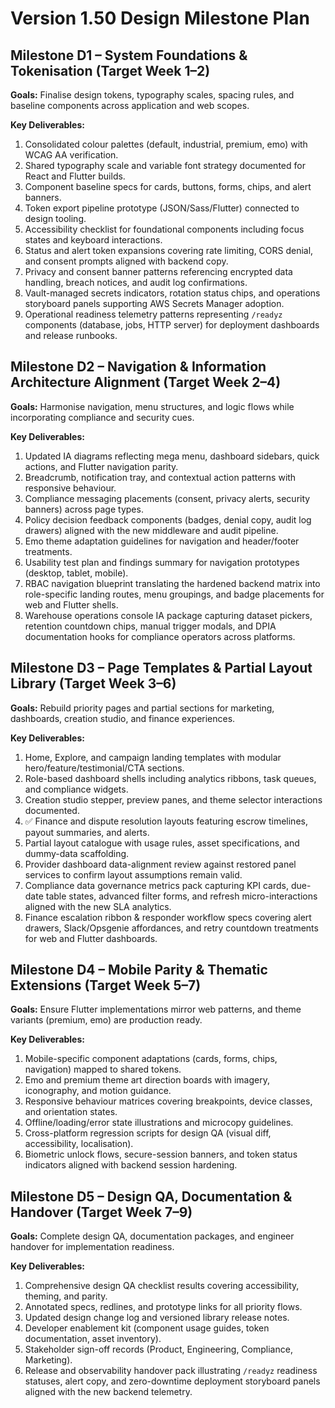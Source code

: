 # Version 1.50 Design Milestone Plan

## Milestone D1 – System Foundations & Tokenisation (Target Week 1–2)
**Goals:** Finalise design tokens, typography scales, spacing rules, and baseline components across application and web scopes.

**Key Deliverables:**
1. Consolidated colour palettes (default, industrial, premium, emo) with WCAG AA verification.
2. Shared typography scale and variable font strategy documented for React and Flutter builds.
3. Component baseline specs for cards, buttons, forms, chips, and alert banners.
4. Token export pipeline prototype (JSON/Sass/Flutter) connected to design tooling.
5. Accessibility checklist for foundational components including focus states and keyboard interactions.
6. Status and alert token expansions covering rate limiting, CORS denial, and consent prompts aligned with backend copy.
7. Privacy and consent banner patterns referencing encrypted data handling, breach notices, and audit log confirmations.
8. Vault-managed secrets indicators, rotation status chips, and operations storyboard panels supporting AWS Secrets Manager adoption.
9. Operational readiness telemetry patterns representing `/readyz` components (database, jobs, HTTP server) for deployment dashboards and release runbooks.

## Milestone D2 – Navigation & Information Architecture Alignment (Target Week 2–4)
**Goals:** Harmonise navigation, menu structures, and logic flows while incorporating compliance and security cues.

**Key Deliverables:**
1. Updated IA diagrams reflecting mega menu, dashboard sidebars, quick actions, and Flutter navigation parity.
2. Breadcrumb, notification tray, and contextual action patterns with responsive behaviour.
3. Compliance messaging placements (consent, privacy alerts, security banners) across page types.
4. Policy decision feedback components (badges, denial copy, audit log drawers) aligned with the new middleware and audit pipeline.
5. Emo theme adaptation guidelines for navigation and header/footer treatments.
6. Usability test plan and findings summary for navigation prototypes (desktop, tablet, mobile).
7. RBAC navigation blueprint translating the hardened backend matrix into role-specific landing routes, menu groupings, and badge placements for web and Flutter shells.
8. Warehouse operations console IA package capturing dataset pickers, retention countdown chips, manual trigger modals, and DPIA documentation hooks for compliance operators across platforms.

## Milestone D3 – Page Templates & Partial Layout Library (Target Week 3–6)
**Goals:** Rebuild priority pages and partial sections for marketing, dashboards, creation studio, and finance experiences.

**Key Deliverables:**
1. Home, Explore, and campaign landing templates with modular hero/feature/testimonial/CTA sections.
2. Role-based dashboard shells including analytics ribbons, task queues, and compliance widgets.
3. Creation studio stepper, preview panes, and theme selector interactions documented.
4. ✅ Finance and dispute resolution layouts featuring escrow timelines, payout summaries, and alerts.
5. Partial layout catalogue with usage rules, asset specifications, and dummy-data scaffolding.
6. Provider dashboard data-alignment review against restored panel services to confirm layout assumptions remain valid.
7. Compliance data governance metrics pack capturing KPI cards, due-date table states, advanced filter forms, and refresh micro-interactions aligned with the new SLA analytics.
8. Finance escalation ribbon & responder workflow specs covering alert drawers, Slack/Opsgenie affordances, and retry countdown treatments for web and Flutter dashboards.

## Milestone D4 – Mobile Parity & Thematic Extensions (Target Week 5–7)
**Goals:** Ensure Flutter implementations mirror web patterns, and theme variants (premium, emo) are production ready.

**Key Deliverables:**
1. Mobile-specific component adaptations (cards, forms, chips, navigation) mapped to shared tokens.
2. Emo and premium theme art direction boards with imagery, iconography, and motion guidance.
3. Responsive behaviour matrices covering breakpoints, device classes, and orientation states.
4. Offline/loading/error state illustrations and microcopy guidelines.
5. Cross-platform regression scripts for design QA (visual diff, accessibility, localisation).
6. Biometric unlock flows, secure-session banners, and token status indicators aligned with backend session hardening.

## Milestone D5 – Design QA, Documentation & Handover (Target Week 7–9)
**Goals:** Complete design QA, documentation packages, and engineer handover for implementation readiness.

**Key Deliverables:**
1. Comprehensive design QA checklist results covering accessibility, theming, and parity.
2. Annotated specs, redlines, and prototype links for all priority flows.
3. Updated design change log and versioned library release notes.
4. Developer enablement kit (component usage guides, token documentation, asset inventory).
5. Stakeholder sign-off records (Product, Engineering, Compliance, Marketing).
6. Release and observability handover pack illustrating `/readyz` readiness statuses, alert copy, and zero-downtime deployment storyboard panels aligned with the new backend telemetry.

